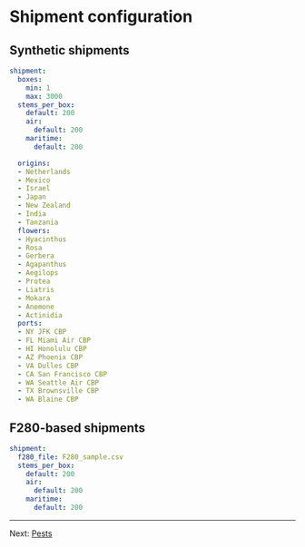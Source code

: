 # Shipment configuration

## Synthetic shipments

```yaml
shipment:
  boxes:
    min: 1
    max: 3000
  stems_per_box:
    default: 200
    air:
      default: 200
    maritime:
      default: 200
```

```yaml
  origins:
  - Netherlands
  - Mexico
  - Israel
  - Japan
  - New Zealand
  - India
  - Tanzania
  flowers:
  - Hyacinthus
  - Rosa
  - Gerbera
  - Agapanthus
  - Aegilops
  - Protea
  - Liatris
  - Mokara
  - Anemone
  - Actinidia
  ports:
  - NY JFK CBP
  - FL Miami Air CBP
  - HI Honolulu CBP
  - AZ Phoenix CBP
  - VA Dulles CBP
  - CA San Francisco CBP
  - WA Seattle Air CBP
  - TX Brownsville CBP
  - WA Blaine CBP
```

## F280-based shipments

```yaml
shipment:
  f280_file: F280_sample.csv
  stems_per_box:
    default: 200
    air:
      default: 200
    maritime:
      default: 200
```

---

Next: [Pests](pest.md)
